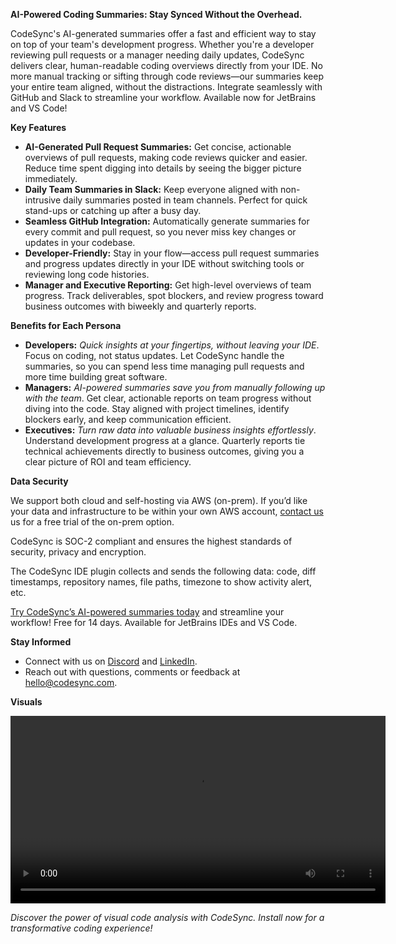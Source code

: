 **AI-Powered Coding Summaries: Stay Synced Without the Overhead.**

CodeSync's AI-generated summaries offer a fast and efficient way to stay on top of your team's development progress. Whether you're a developer reviewing pull requests or a manager needing daily updates, CodeSync delivers clear, human-readable coding overviews directly from your IDE. No more manual tracking or sifting through code reviews—our summaries keep your entire team aligned, without the distractions. Integrate seamlessly with GitHub and Slack to streamline your workflow. Available now for JetBrains and VS Code!

**Key Features**
- **AI-Generated Pull Request Summaries:** Get concise, actionable overviews of pull requests, making code reviews quicker and easier. Reduce time spent digging into details by seeing the bigger picture immediately.
- **Daily Team Summaries in Slack:** Keep everyone aligned with non-intrusive daily summaries posted in team channels. Perfect for quick stand-ups or catching up after a busy day.
- **Seamless GitHub Integration:** Automatically generate summaries for every commit and pull request, so you never miss key changes or updates in your codebase.
- **Developer-Friendly:** Stay in your flow—access pull request summaries and progress updates directly in your IDE without switching tools or reviewing long code histories.
- **Manager and Executive Reporting:** Get high-level overviews of team progress. Track deliverables, spot blockers, and review progress toward business outcomes with biweekly and quarterly reports.

**Benefits for Each Persona**
- **Developers:** _Quick insights at your fingertips, without leaving your IDE_. Focus on coding, not status updates. Let CodeSync handle the summaries, so you can spend less time managing pull requests and more time building great software.
- **Managers:** _AI-powered summaries save you from manually following up with the team_. Get clear, actionable reports on team progress without diving into the code. Stay aligned with project timelines, identify blockers early, and keep communication efficient.
- **Executives:** _Turn raw data into valuable business insights effortlessly_. Understand development progress at a glance. Quarterly reports tie technical achievements directly to business outcomes, giving you a clear picture of ROI and team efficiency.


**Data Security**


We support both cloud and self-hosting via AWS (on-prem). If you’d like your data and infrastructure to be within your own AWS account, [contact us](mailto:support@codesync.com) us for a free trial of the on-prem option. 

CodeSync is SOC-2 compliant and ensures the highest standards of security, privacy and encryption.

The CodeSync IDE plugin collects and sends the following data: code, diff timestamps, repository names, file paths, timezone to show activity alert, etc. <br>


[Try CodeSync’s AI-powered summaries today](https://www.codesync.com/request-a-demo) and streamline your workflow!
Free for 14 days. Available for JetBrains IDEs and VS Code.

**Stay Informed**  
- Connect with us on [Discord](https://discord.com/invite/3daCMNZNTa) and [LinkedIn](https://www.linkedin.com/company/codesyncapp/).
- Reach out with questions, comments or feedback at <hello@codesync.com>.

**Visuals**

<video width="600" controls>
  <source src="https://dok9jc9tlzc4t.cloudfront.net/public/slack_demo.mp4" type="video/mp4">
  Your browser does not support the video tag.
</video>

*_Discover the power of visual code analysis with CodeSync. Install now for a transformative coding experience!_*